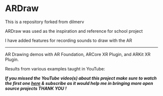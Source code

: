 # ARDraw
This is a repository forked from dilmerv

ARDraw was used as the inspiration and reference for school project 

I have added features for recording sounds to draw with the AR

---------------------------------------------------

AR Drawing demos with AR Foundation, ARCore XR Plugin, and ARKit XR Plugin.

Results from various examples taught in YouTube:

***If you missed the YouTube video(s) about this project make sure to watch the first one <a href="https://www.youtube.com/watch?v=kcqcUxVQu0o">here</a> & subscribe as it would help me in bringing more open source projects THANK YOU !***


